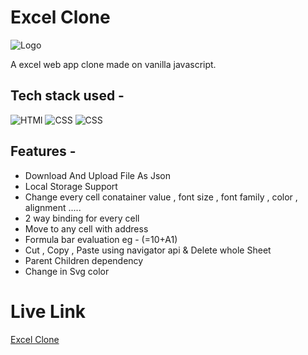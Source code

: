 # Excel Clone

![Logo](https://img.icons8.com/color/48/000000/ms-excel.png)

A excel web app clone made on vanilla javascript.

## Tech stack used -

![HTMl](https://img.icons8.com/color/48/000000/html-5--v1.png/) ![CSS](https://img.icons8.com/color/48/000000/css3.png/) ![CSS](https://img.icons8.com/color/48/000000/javascript.png/)

## Features -

- Download And Upload File As Json
- Local Storage Support
- Change every cell conatainer value , font size , font family , color , alignment .....
- 2 way binding for every cell
- Move to any cell with address
- Formula bar evaluation eg - (=10+A1)
- Cut , Copy , Paste using navigator api & Delete whole Sheet
- Parent Children dependency
- Change in Svg color

# Live Link

[Excel Clone](https://saurabh-excel-clone.netlify.app/)
